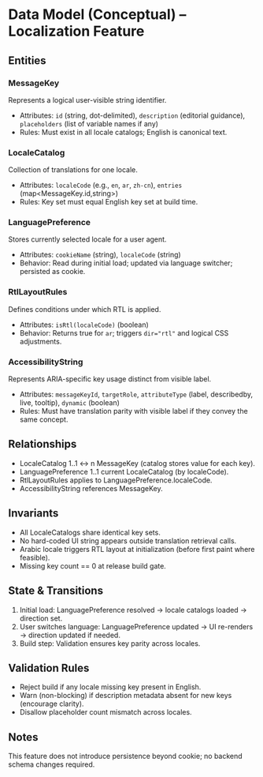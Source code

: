 # Data Model (Conceptual) – Localization Feature

## Entities

### MessageKey
Represents a logical user-visible string identifier.
- Attributes: `id` (string, dot-delimited), `description` (editorial guidance), `placeholders` (list of variable names if any)
- Rules: Must exist in all locale catalogs; English is canonical text.

### LocaleCatalog
Collection of translations for one locale.
- Attributes: `localeCode` (e.g., `en`, `ar`, `zh-cn`), `entries` (map<MessageKey.id,string>)
- Rules: Key set must equal English key set at build time.

### LanguagePreference
Stores currently selected locale for a user agent.
- Attributes: `cookieName` (string), `localeCode` (string)
- Behavior: Read during initial load; updated via language switcher; persisted as cookie.

### RtlLayoutRules
Defines conditions under which RTL is applied.
- Attributes: `isRtl(localeCode)` (boolean)
- Behavior: Returns true for `ar`; triggers `dir="rtl"` and logical CSS adjustments.

### AccessibilityString
Represents ARIA-specific key usage distinct from visible label.
- Attributes: `messageKeyId`, `targetRole`, `attributeType` (label, describedby, live, tooltip), `dynamic` (boolean)
- Rules: Must have translation parity with visible label if they convey the same concept.

## Relationships
- LocaleCatalog 1..1 ↔ n MessageKey (catalog stores value for each key).
- LanguagePreference 1..1 current LocaleCatalog (by localeCode).
- RtlLayoutRules applies to LanguagePreference.localeCode.
- AccessibilityString references MessageKey.

## Invariants
- All LocaleCatalogs share identical key sets.
- No hard-coded UI string appears outside translation retrieval calls.
- Arabic locale triggers RTL layout at initialization (before first paint where feasible).
- Missing key count == 0 at release build gate.

## State & Transitions
1. Initial load: LanguagePreference resolved → locale catalogs loaded → direction set.
2. User switches language: LanguagePreference updated → UI re-renders → direction updated if needed.
3. Build step: Validation ensures key parity across locales.

## Validation Rules
- Reject build if any locale missing key present in English.
- Warn (non-blocking) if description metadata absent for new keys (encourage clarity).
- Disallow placeholder count mismatch across locales.

## Notes
This feature does not introduce persistence beyond cookie; no backend schema changes required.
